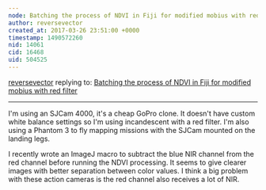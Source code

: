 ```yaml
---
node: Batching the process of NDVI in Fiji for modified mobius with red filter
author: reversevector
created_at: 2017-03-26 23:51:00 +0000
timestamp: 1490572260
nid: 14061
cid: 16468
uid: 504525
---
```




[reversevector](../profile/reversevector) replying to: [Batching the process of NDVI in Fiji for modified mobius with red filter](../notes/suman/03-26-2017/batching-the-process-of-ndvi-in-fiji-for-modified-mobius-with-red-filter)

----
I'm using an SJCam 4000, it's a cheap GoPro clone. It doesn't have custom white balance settings so I'm using incandescent with a red filter. I'm also using a Phantom 3 to fly mapping missions with the SJCam mounted on the landing legs.

I recently wrote an ImageJ macro to subtract the blue NIR channel from the red channel before running the NDVI processing. It seems to give clearer images with better separation between color values. I think a big problem with these action cameras is the red channel also receives a lot of NIR. 